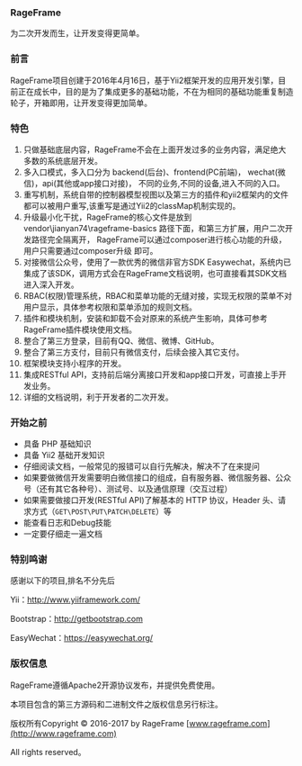 ### RageFrame

为二次开发而生，让开发变得更简单。

### 前言

RageFrame项目创建于2016年4月16日，基于Yii2框架开发的应用开发引擎，目前正在成长中，目的是为了集成更多的基础功能，不在为相同的基础功能重复制造轮子，开箱即用，让开发变得更加简单。

### 特色

1. 只做基础底层内容，RageFrame不会在上面开发过多的业务内容，满足绝大多数的系统底层开发。
2. 多入口模式，多入口分为 backend(后台)、frontend(PC前端)， wechat(微信)，api(其他或app接口对接)， 不同的业务,不同的设备,进入不同的入口。
3. 重写机制，系统自带的控制器模型视图以及第三方的插件和yii2框架内的文件都可以被用户重写,该重写是通过Yii2的classMap机制实现的。
4. 升级最小化干扰，RageFrame的核心文件是放到 vendor\jianyan74\rageframe-basics 路径下面，和第三方扩展，用户二次开发路径完全隔离开， RageFrame可以通过composer进行核心功能的升级，用户只需要通过composer升级 即可。
5. 对接微信公众号，使用了一款优秀的微信非官方SDK Easywechat，系统内已集成了该SDK，调用方式会在RageFrame文档说明，也可直接看其SDK文档进入深入开发。
6. RBAC(权限)管理系统，RBAC和菜单功能的无缝对接，实现无权限的菜单不对用户显示，具体参考权限和菜单添加的规则文档。
7. 插件和模块机制，安装和卸载不会对原来的系统产生影响，具体可参考RageFrame插件模块使用文档。
8. 整合了第三方登录，目前有QQ、微信、微博、GitHub。
9. 整合了第三方支付，目前只有微信支付，后续会接入其它支付。
10. 框架模块支持小程序的开发。
11. 集成RESTful API，支持前后端分离接口开发和app接口开发，可直接上手开发业务。
12. 详细的文档说明，利于开发者的二次开发。

### 开始之前

- 具备 PHP 基础知识
- 具备 Yii2 基础开发知识
- 仔细阅读文档，一般常见的报错可以自行先解决，解决不了在来提问
- 如果要做微信开发需要明白微信接口的组成，自有服务器、微信服务器、公众号（还有其它各种号）、测试号、以及通信原理（交互过程）
- 如果需要做接口开发(RESTful API)了解基本的 HTTP 协议，Header 头、请求方式（`GET\POST\PUT\PATCH\DELETE`）等
- 能查看日志和Debug技能
- 一定要仔细走一遍文档

### 特别鸣谢

感谢以下的项目,排名不分先后

Yii：http://www.yiiframework.com/

Bootstrap：http://getbootstrap.com

EasyWechat：https://easywechat.org/

### 版权信息

RageFrame遵循Apache2开源协议发布，并提供免费使用。

本项目包含的第三方源码和二进制文件之版权信息另行标注。

版权所有Copyright © 2016-2017 by RageFrame [www.rageframe.com](http://www.rageframe.com)

All rights reserved。